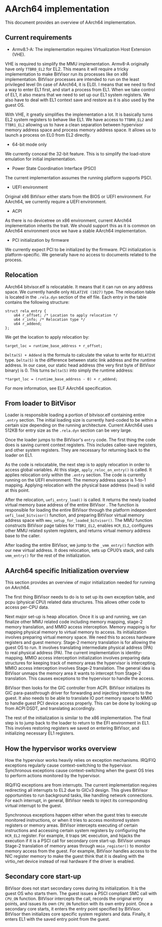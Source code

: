 # AArch64 implementation

This document provides an overview of AArch64 implementation.

## Current requirements

* Armv8.1-A: The implementation requires Virtualization Host Extension (VHE).

VHE is required to simplify the MMU implementation. Armv8-A originally have
only `TTBR0_EL2` for EL2. This means it will require a tricky implementation to
make BitVisor run its processes like on x86 implementation. BitVisor processes
are intended to run on the least privileged level (In case of AArch64, it is
EL0). I means that we need to find a way to enter EL1 first, and start a
process from EL1. When we take control of EL1, it also means that we need to
set up our EL1 system registers. We also have to deal with EL1 context save and
restore as it is also used by the guest OS.

With VHE, it greatly simplifies the implementation a lot. It is basically turns
EL2 system registers to behave like EL1. We have access to `TTBR0_EL2` and
`TTBR1_EL2` allowing us to have a clean separation between hypervisor memory
address space and process memory address space. It allows us to launch a
process on EL0 from EL2 directly.

* 64-bit mode only

We currently conceal the 32-bit feature. This is to simplify the load-store
emulation for initial implementation.

* Power State Coordination Interface (PSCI)

The current implementation assumes the running platform supports PSCI.

* UEFI environment

Original x86 BitVisor either starts from the BIOS or UEFI environment. For
AArch64, we currently require a UEFI environment.

* ACPI

As there is no devicetree on x86 environment, current AArch64 implementation
inherits the trait. We should support this as it is common on AArch64
environment once we have a stable AArch64 implementation.

* PCI initialization by firmware

We currently expect PCI to be initialized by the firmware. PCI initialization
is platform-specific. We generally have no access to documents related to the
process.

## Relocation

AArch64 bitvisor.elf is relocatable. It means that it can run on any address
space. We currently handle only `RELATIVE (1027)` type. The relocation table is
located in the `.rela.dyn` section of the elf file. Each entry in the table
contains the following structure:

```
struct rela_entry {
    u64 r_offset; /* Location to apply relocation */
    u64 r_info; /* Relocation type */
    u64 r_addend;
};
```

We get the location to apply relocation by:


```
target_loc = runtime_base_address + r_offset;
```

`Delta(S) + Addend` is the formula to calculate the value to write for
`RELATIVE` type. `Delta(S)` is the difference between static link address and
the runtime address. In our case, our static head address (the very first byte
of BitVisor binary) is 0. This turns `Delta(S)` into simply the runtime
address:

```
*target_loc = (runtime_base_address - 0) + r_addend;
```

For more information, see ELF AArch64 specification.

## From loader to BitVisor

Loader is responsible loading a portion of bitvisor.elf containing entire
`.entry` section. The initial loading size is currently hard-coded to be within
a certain size depending on the running architecture. Current AArch64 uses
512KB for entry size as the `.rela.dyn` section can be very large.

Once the loader jumps to the BitVisor's `entry` code. The first thing the code
does is saving current context registers. This includes callee-save registers,
and other system registers. They are necessary for returning back to the loader
on EL1.

As the code is relocatable, the next step is to apply relocation in order to
access global variables. At this stage, `apply_reloc_on_entry()` is called. It
applies relocation only within the `.entry` section. The code is currently
running on the UEFI environment. The memory address space is 1-to-1 mapping.
Applying relocation with the physical base address (`head`) is valid at this
point.

After the relocation, `uefi_entry_load()` is called. It returns the newly
loaded virtual memory base address of the entire BitVisor . The function is
responsible for loading the entire BitVisor through the platform independent
`uefi_load_bitvisor()` function, and preparing BitVisor virtual memory address
space with `mmu_setup_for_loaded_bitvisor()`. The MMU function constructs
BitVisor page tables for `TTBR1_EL2`, enables `HCR_EL2`, configures other MMU
related system registers, and returns virtual memory address base to the
caller.

After loading the entire BitVisor, we jump to the `_vmm_entry()` function with
our new virtual address. It does relocation, sets up CPU0’s stack, and calls
`vmm_entry()` for the rest of the initialization.

## AArch64 specific Initialization overview

This section provides an overview of major initialization needed for running on
AArch64.

The first thing BitVisor needs to do is to set up its own exception table, and
pcpu (physical CPU) related data structures. This allows other code to access
per-CPU data.

Next major set-up is heap allocation. Once it is up and running, we can
finalize other MMU related code including memory mapping, stage-2 memory
translation, and MMIO access interception. Memory mapping is for mapping
physical memory to virtual memory to access. Its initialization involves
preparing virtual memory space. We need this to access hardware registers and
guest memory. Stage-2 memory translation is for allowing the guest OS to run.
It involves translating intermediate physical address (IPA) to real physical
address (PA). The current implementation is identity-mapping. MMIO access
interception initialization involves preparing data structures for keeping
track of memory areas the hypervisor is intercepting. MMIO access interception
involves Stage-2 translation. The general idea is BitVisor unmaps the memory
area it wants to intercept from Stage-2 translation. This causes exceptions to
the hypervisor to handle the access.

BitVisor then looks for the GIC controller from ACPI. BitVisor initializes its
GIC para-passthrough driver for forwarding and injecting interrupts to the
guest. It also needs to be able to translate IO port memory space to MMIO to
handle guest PCI device access properly. This can be done by looking up from
ACPI DSDT, and translating accordingly.

The rest of the initialization is similar to the x86 implementation. The final
step is to jump back to the loader to return to the EFI environment in EL1.
This involves restoring registers we saved on entering BitVisor, and
initializing necessary EL1 registers.

## How the hypervisor works overview

How the hypervisor works heavily relies on exception mechanisms. IRQ/FIQ
exceptions regularly cause context-switching to the hypervisor. Synchronous
exceptions cause context-switching when the guest OS tries to perform actions
monitored by the hypervisor.

IRQ/FIQ exceptions are from interrupts. The current implementation requires
redirecting all interrupts to EL2 due to GICv3 design. This gives BitVisor
opportunities to run background tasks, like handling network connections. For
each interrupt, in general, BitVisor needs to inject its corresponding virtual
interrupt to the guest.

Synchronous exceptions happen either when the guest tries to execute monitored
instructions, or when it tries to access monitored system registers or memory
areas. BitVisor intercepts executing of certain instructions and accessing
certain system registers by configuring the `HCR_EL2` register. For example, it
traps `SMC` execution, and hijacks the execution if it is a PSCI call for
secondary core start-up. BitVisor unmaps Stage-2 translation of memory areas
through `mmio_register()` to monitor memory access from the guest. For example,
BitVisor handles access to the NIC register memory to make the guest think
that it is dealing with the virtio_net device instead of real hardware if the
driver is enabled.

## Secondary core start-up

BitVisor does not start secondary cores during its initialization. It is the
guest OS who starts them. The guest issues a PSCI compliant SMC call with
`CPU_ON` function. BitVisor intercepts the call, records the original entry
points, and issues its own `CPU_ON` function with its own entry point. Once a
secondary core starts, it enters the entry point specified by BitVisor.
BitVisor then initializes core specific system registers and data. Finally, it
enters EL1 with the saved entry point from the guest.
